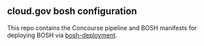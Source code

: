 ## cloud.gov bosh configuration

This repo contains the Concourse pipeline and BOSH manifests for deploying BOSH via [bosh-deployment](https://github.com/cloudfoundry/bosh-deployment).
